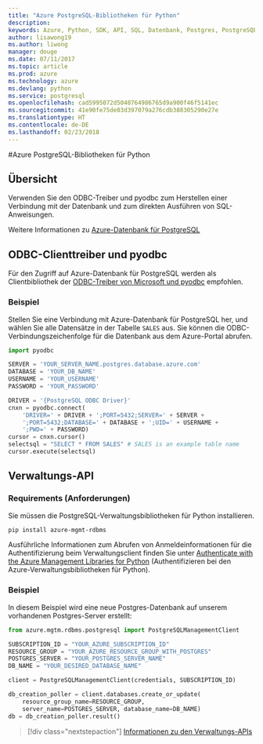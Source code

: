 ```yaml
---
title: "Azure PostgreSQL-Bibliotheken für Python"
description: 
keywords: Azure, Python, SDK, API, SQL, Datenbank, Postgres, PostgreSQL
author: lisawong19
ms.author: liwong
manager: douge
ms.date: 07/11/2017
ms.topic: article
ms.prod: azure
ms.technology: azure
ms.devlang: python
ms.service: postgresql
ms.openlocfilehash: cad5995072d5040764986765d9a900f46f5141ec
ms.sourcegitcommit: 41e90fe75de03d397079a276cdb388305290e27e
ms.translationtype: HT
ms.contentlocale: de-DE
ms.lasthandoff: 02/23/2018
---
```

#<a name="azure-postgresql-libraries-for-python"></a>Azure PostgreSQL-Bibliotheken für Python

## <a name="overview"></a>Übersicht
Verwenden Sie den ODBC-Treiber und pyodbc zum Herstellen einer Verbindung mit der Datenbank und zum direkten Ausführen von SQL-Anweisungen.

Weitere Informationen zu [Azure-Datenbank für PostgreSQL](https://docs.microsoft.com/azure/postgresql/)

## <a name="client-odbc-driver-and-pyodbc"></a>ODBC-Clienttreiber und pyodbc
Für den Zugriff auf Azure-Datenbank für PostgreSQL werden als Clientbibliothek der [ODBC-Treiber von Microsoft und pyodbc](https://docs.microsoft.com/azure/sql-database/sql-database-connect-query-python#install-the-python-and-database-communication-libraries) empfohlen.

### <a name="example"></a>Beispiel 

Stellen Sie eine Verbindung mit Azure-Datenbank für PostgreSQL her, und wählen Sie alle Datensätze in der Tabelle `SALES` aus. Sie können die ODBC-Verbindungszeichenfolge für die Datenbank aus dem Azure-Portal abrufen.

```python
import pyodbc

SERVER = 'YOUR_SERVER_NAME.postgres.database.azure.com'
DATABASE = 'YOUR_DB_NAME'
USERNAME = 'YOUR_USERNAME'
PASSWORD = 'YOUR_PASSWORD'

DRIVER = '{PostgreSQL ODBC Driver}'
cnxn = pyodbc.connect(
    'DRIVER=' + DRIVER + ';PORT=5432;SERVER=' + SERVER +
    ';PORT=5432;DATABASE=' + DATABASE + ';UID=' + USERNAME +
    ';PWD=' + PASSWORD)
cursor = cnxn.cursor()
selectsql = "SELECT * FROM SALES" # SALES is an example table name
cursor.execute(selectsql)
```

## <a name="management-api"></a>Verwaltungs-API
### <a name="requirements"></a>Requirements (Anforderungen)
Sie müssen die PostgreSQL-Verwaltungsbibliotheken für Python installieren.
```bash
pip install azure-mgmt-rdbms
```

Ausführliche Informationen zum Abrufen von Anmeldeinformationen für die Authentifizierung beim Verwaltungsclient finden Sie unter [Authenticate with the Azure Management Libraries for Python](https://docs.microsoft.com/python/azure/python-sdk-azure-authenticate) (Authentifizieren bei den Azure-Verwaltungsbibliotheken für Python).

### <a name="example"></a>Beispiel
In diesem Beispiel wird eine neue Postgres-Datenbank auf unserem vorhandenen Postgres-Server erstellt:
```python
from azure.mgtm.rdbms.postgresql import PostgreSQLManagementClient

SUBSCRIPTION_ID = "YOUR_AZURE_SUBSCRIPTION_ID"
RESOURCE_GROUP = "YOUR_AZURE_RESOURCE_GROUP_WITH_POSTGRES"
POSTGRES_SERVER = "YOUR_POSTGRES_SERVER_NAME"
DB_NAME = "YOUR_DESIRED_DATABASE_NAME"

client = PostgreSQLManagementClient(credentials, SUBSCRIPTION_ID)

db_creation_poller = client.databases.create_or_update(
    resource_group_name=RESOURCE_GROUP,
    server_name=POSTGRES_SERVER, database_name=DB_NAME)
db = db_creation_poller.result()
```

> [!div class="nextstepaction"]
> [Informationen zu den Verwaltungs-APIs](/python/api/overview/azure/postgresql/management)

